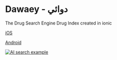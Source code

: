 # Dawaey - دوائي
The Drug Search Engine Drug Index created in ionic

[iOS](https://itunes.apple.com/us/app/dawaey-pro-%D8%AF%D9%88%D8%A7%D8%A6%D9%8A-%D8%A8%D8%B1%D9%88/id1251431168?ls=1&mt=8)


[Android](https://play.google.com/store/apps/details?id=com.brilliantapp.dawaey)

[![AI search example](https://i.imgur.com/88UrRYf.png)](https://www.facebook.com/DawaeyApp/videos/536932926690983/)


